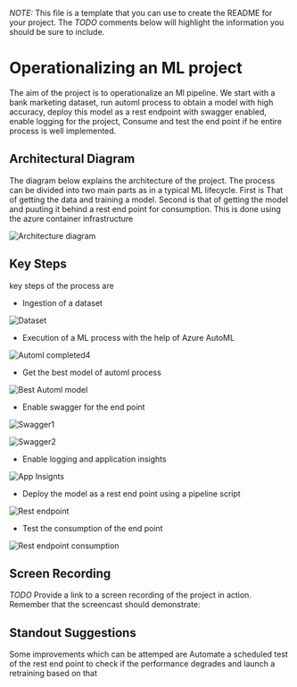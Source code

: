 *NOTE:* This file is a template that you can use to create the README for your project. The *TODO* comments below will highlight the information you should be sure to include.


# Operationalizing an ML project

The aim of the project is to operationalize an Ml pipeline. We start with a bank marketing dataset, run automl process
to obtain a model with high accuracy, deploy this model as a rest endpoint with swagger enabled, enable logging for the project,
Consume and test the end point if he entire process is well implemented.

## Architectural Diagram
The diagram below explains the architecture of the project.
The process can be divided into two main parts as in a typical ML lifecycle. 
First is That of getting the data and training a model.
Second is that of getting the model and puuting it behind a rest end point for consumption. This is done using the azure container infrastructure

![Architecture diagram](https://github.com/abhijit-kalita/nd00333_AZMLND_C2/blob/master/starter_files/images/Project_Architecture.png)


## Key Steps
key steps of the process are 
* Ingestion of a dataset

![Dataset](https://github.com/abhijit-kalita/nd00333_AZMLND_C2/blob/master/starter_files/images/Bankmktng_Dataset.png)

* Execution of a ML process with the help of Azure AutoML

![Automl completed](https://github.com/abhijit-kalita/nd00333_AZMLND_C2/blob/master/starter_files/images/Automl_completed_exp.png)4

* Get the best model of automl process

![Best Automl model](https://github.com/abhijit-kalita/nd00333_AZMLND_C2/blob/master/starter_files/images/Automl_Best_exp.png)

* Enable swagger for the end point

![Swagger1](https://github.com/abhijit-kalita/nd00333_AZMLND_C2/blob/master/starter_files/images/swagger.sh-run.png)

![Swagger2](https://github.com/abhijit-kalita/nd00333_AZMLND_C2/blob/master/starter_files/images/swaggerjspn-access-local.png)


* Enable logging and application insights

![App Insignts](https://github.com/abhijit-kalita/nd00333_AZMLND_C2/blob/master/starter_files/images/Enabling_app_Insights2.png)

* Deploy the model as a rest end point using a pipeline script

![Rest endpoint](https://github.com/abhijit-kalita/nd00333_AZMLND_C2/blob/master/starter_files/images/pipeline-restendpoint.png)

* Test the consumption of the end point

![Rest endpoint consumption](https://github.com/abhijit-kalita/nd00333_AZMLND_C2/blob/master/starter_files/images/consume-endpoint.png)


## Screen Recording
*TODO* Provide a link to a screen recording of the project in action. Remember that the screencast should demonstrate:

## Standout Suggestions
Some improvements which can be attemped are
Automate a scheduled test of the rest end point to check if the performance degrades and launch a retraining based on that

